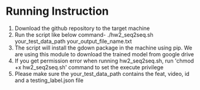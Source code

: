 # Running Instruction

1. Download the github repository to the target machine
2. Run the script like below command-
   ./hw2_seq2seq.sh your_test_data_path your_output_file_name.txt
3. The script will install the gdown package in the machine using pip. We are using this module to download the trained model from google drive
4. If you get permission error when running hw2_seq2seq.sh, run 'chmod +x hw2_seq2seq.sh' command to set the execute privilege
5. Please make sure the your_test_data_path contains the feat, video, id and a testing_label.json file
